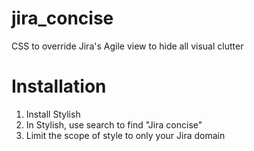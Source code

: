 # jira_concise
CSS to override Jira's Agile view to hide all visual clutter

# Installation
1. Install Stylish
2. In Stylish, use search to find "Jira concise"
3. Limit the scope of style to only your Jira domain
